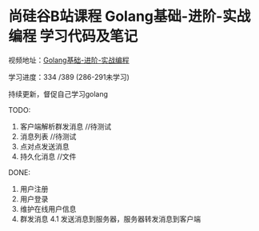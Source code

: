 # 尚硅谷B站课程 Golang基础-进阶-实战编程 学习代码及笔记

视频地址：[Golang基础-进阶-实战编程](https://www.bilibili.com/video/BV1kt411C7fK)

学习进度：334 /389 (286-291未学习)

持续更新，督促自己学习golang

TODO: 
1. 客户端解析群发消息 //待测试
2. 消息列表 //待测试
3. 点对点发送消息
4. 持久化消息 //文件 
 
DONE:
1. 用户注册
2. 用户登录
3. 维护在线用户信息
4. 群发消息
4.1 发送消息到服务器，服务器转发消息到客户端